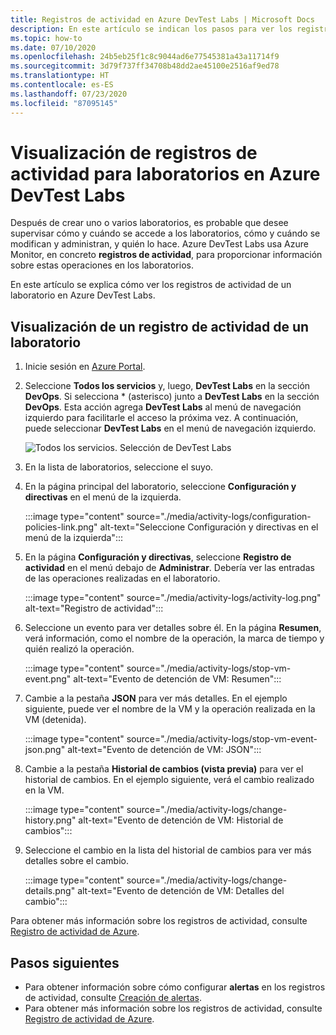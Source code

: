 ```yaml
---
title: Registros de actividad en Azure DevTest Labs | Microsoft Docs
description: En este artículo se indican los pasos para ver los registros de actividad de Azure DevTest Labs.
ms.topic: how-to
ms.date: 07/10/2020
ms.openlocfilehash: 24b5eb25f1c8c9044ad6e77545381a43a11714f9
ms.sourcegitcommit: 3d79f737ff34708b48dd2ae45100e2516af9ed78
ms.translationtype: HT
ms.contentlocale: es-ES
ms.lasthandoff: 07/23/2020
ms.locfileid: "87095145"
---
```

# <a name="view-activity-logs-for-labs-in-azure-devtest-labs"></a>Visualización de registros de actividad para laboratorios en Azure DevTest Labs 
Después de crear uno o varios laboratorios, es probable que desee supervisar cómo y cuándo se accede a los laboratorios, cómo y cuándo se modifican y administran, y quién lo hace. Azure DevTest Labs usa Azure Monitor, en concreto **registros de actividad**, para proporcionar información sobre estas operaciones en los laboratorios. 

En este artículo se explica cómo ver los registros de actividad de un laboratorio en Azure DevTest Labs.

## <a name="view-activity-log-for-a-lab"></a>Visualización de un registro de actividad de un laboratorio

1. Inicie sesión en [Azure Portal](https://portal.azure.com).
1. Seleccione **Todos los servicios** y, luego, **DevTest Labs** en la sección **DevOps**. Si selecciona * (asterisco) junto a **DevTest Labs** en la sección **DevOps**. Esta acción agrega **DevTest Labs** al menú de navegación izquierdo para facilitarle el acceso la próxima vez. A continuación, puede seleccionar **DevTest Labs** en el menú de navegación izquierdo.

    ![Todos los servicios. Selección de DevTest Labs](./media/devtest-lab-create-lab/all-services-select.png)
1. En la lista de laboratorios, seleccione el suyo.
1. En la página principal del laboratorio, seleccione **Configuración y directivas** en el menú de la izquierda. 

    :::image type="content" source="./media/activity-logs/configuration-policies-link.png" alt-text="Seleccione Configuración y directivas en el menú de la izquierda":::
1. En la página **Configuración y directivas**, seleccione **Registro de actividad** en el menú debajo de **Administrar**. Debería ver las entradas de las operaciones realizadas en el laboratorio. 

    :::image type="content" source="./media/activity-logs/activity-log.png" alt-text="Registro de actividad":::    
1. Seleccione un evento para ver detalles sobre él. En la página **Resumen**, verá información, como el nombre de la operación, la marca de tiempo y quién realizó la operación. 
    
    :::image type="content" source="./media/activity-logs/stop-vm-event.png" alt-text="Evento de detención de VM: Resumen":::        
1. Cambie a la pestaña **JSON** para ver más detalles. En el ejemplo siguiente, puede ver el nombre de la VM y la operación realizada en la VM (detenida).

    :::image type="content" source="./media/activity-logs/stop-vm-event-json.png" alt-text="Evento de detención de VM: JSON":::           
1. Cambie a la pestaña **Historial de cambios (vista previa)** para ver el historial de cambios. En el ejemplo siguiente, verá el cambio realizado en la VM. 

    :::image type="content" source="./media/activity-logs/change-history.png" alt-text="Evento de detención de VM: Historial de cambios":::             
1. Seleccione el cambio en la lista del historial de cambios para ver más detalles sobre el cambio. 

    :::image type="content" source="./media/activity-logs/change-details.png" alt-text="Evento de detención de VM: Detalles del cambio":::             

Para obtener más información sobre los registros de actividad, consulte [Registro de actividad de Azure](../azure-monitor/platform/activity-log.md).

## <a name="next-steps"></a>Pasos siguientes

- Para obtener información sobre cómo configurar **alertas** en los registros de actividad, consulte [Creación de alertas](create-alerts.md).
- Para obtener más información sobre los registros de actividad, consulte [Registro de actividad de Azure](../azure-monitor/platform/activity-log.md).

